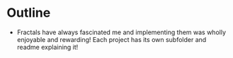 # Outline
- Fractals have always fascinated me and implementing them was wholly enjoyable and rewarding! Each project has its own subfolder and readme explaining it!
